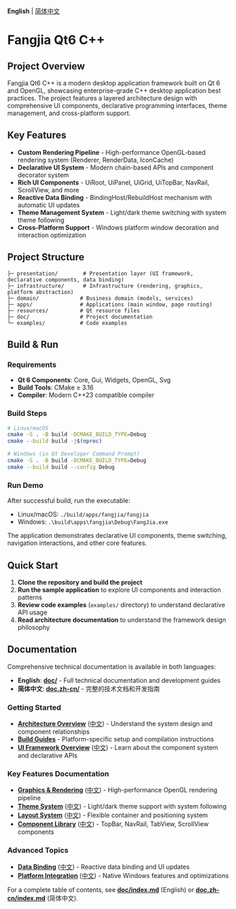 **English** | [简体中文](doc.zh-cn/README.md)

# Fangjia Qt6 C++

## Project Overview

Fangjia Qt6 C++ is a modern desktop application framework built on Qt 6 and OpenGL, showcasing enterprise-grade C++ desktop application best practices. The project features a layered architecture design with comprehensive UI components, declarative programming interfaces, theme management, and cross-platform support.

## Key Features

- **Custom Rendering Pipeline** - High-performance OpenGL-based rendering system (Renderer, RenderData, IconCache)
- **Declarative UI System** - Modern chain-based APIs and component decorator system
- **Rich UI Components** - UiRoot, UiPanel, UiGrid, UiTopBar, NavRail, ScrollView, and more
- **Reactive Data Binding** - BindingHost/RebuildHost mechanism with automatic UI updates
- **Theme Management System** - Light/dark theme switching with system theme following
- **Cross-Platform Support** - Windows platform window decoration and interaction optimization

## Project Structure

```
├─ presentation/        # Presentation layer (UI framework, declarative components, data binding)
├─ infrastructure/      # Infrastructure (rendering, graphics, platform abstraction)
├─ domain/             # Business domain (models, services)
├─ apps/               # Applications (main window, page routing)
├─ resources/          # Qt resource files
├─ doc/                # Project documentation
└─ examples/           # Code examples
```

## Build & Run

### Requirements

- **Qt 6 Components**: Core, Gui, Widgets, OpenGL, Svg
- **Build Tools**: CMake ≥ 3.16
- **Compiler**: Modern C++23 compatible compiler

### Build Steps

```bash
# Linux/macOS
cmake -S . -B build -DCMAKE_BUILD_TYPE=Debug
cmake --build build -j$(nproc)

# Windows (in Qt Developer Command Prompt)
cmake -S . -B build -DCMAKE_BUILD_TYPE=Debug
cmake --build build --config Debug
```

### Run Demo

After successful build, run the executable:
- Linux/macOS: `./build/apps/fangjia/fangjia`
- Windows: `.\build\apps\fangjia\Debug\FangJia.exe`

The application demonstrates declarative UI components, theme switching, navigation interactions, and other core features.

## Quick Start

1. **Clone the repository and build the project**
2. **Run the sample application** to explore UI components and interaction patterns
3. **Review code examples** (`examples/` directory) to understand declarative API usage
4. **Read architecture documentation** to understand the framework design philosophy

## Documentation

Comprehensive technical documentation is available in both languages:

- **English**: **[doc/](doc/index.md)** - Full technical documentation and development guides
- **简体中文**: **[doc.zh-cn/](doc.zh-cn/index.md)** - 完整的技术文档和开发指南

### Getting Started
- **[Architecture Overview](doc/architecture/overview.md)** ([中文](doc.zh-cn/architecture/overview.md)) - Understand the system design and component relationships
- **[Build Guides](doc/build/)** - Platform-specific setup and compilation instructions  
- **[UI Framework Overview](doc/presentation/ui-framework/overview.md)** ([中文](doc.zh-cn/presentation/ui-framework/overview.md)) - Learn about the component system and declarative APIs

### Key Features Documentation
- **[Graphics & Rendering](doc/infrastructure/gfx.md)** ([中文](doc.zh-cn/infrastructure/gfx.md)) - High-performance OpenGL rendering pipeline
- **[Theme System](doc/presentation/ui-framework/theme-and-rendering.md)** ([中文](doc.zh-cn/presentation/ui-framework/theme-and-rendering.md)) - Light/dark theme support with system following
- **[Layout System](doc/presentation/ui-framework/layouts.md)** ([中文](doc.zh-cn/presentation/ui-framework/layouts.md)) - Flexible container and positioning system
- **[Component Library](doc/presentation/components/)** ([中文](doc.zh-cn/presentation/components/)) - TopBar, NavRail, TabView, ScrollView components

### Advanced Topics
- **[Data Binding](doc/presentation/binding.md)** ([中文](doc.zh-cn/presentation/binding.md)) - Reactive data binding and UI updates
- **[Platform Integration](doc/infrastructure/platform-windows.md)** ([中文](doc.zh-cn/infrastructure/platform-windows.md)) - Native Windows features and optimizations

For a complete table of contents, see **[doc/index.md](doc/index.md)** (English) or **[doc.zh-cn/index.md](doc.zh-cn/index.md)** (简体中文).